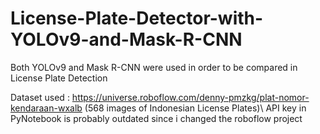 # License-Plate-Detector-with-YOLOv9-and-Mask-R-CNN
Both YOLOv9 and Mask R-CNN were used in order to be compared in License Plate Detection

Dataset used : https://universe.roboflow.com/denny-pmzkg/plat-nomor-kendaraan-wxalb (568 images of Indonesian License Plates)\\
API key in PyNotebook is probably outdated since i changed the roboflow project



